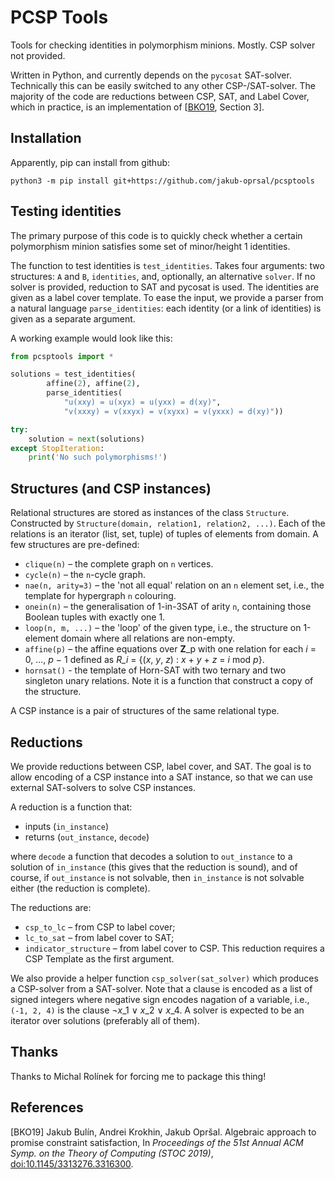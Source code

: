 # PCSP Tools

Tools for checking identities in polymorphism minions. Mostly. CSP solver not provided.

Written in Python, and currently depends on the `pycosat` SAT-solver. Technically this can be easily switched to any other CSP-/SAT-solver.
The majority of the code are reductions between CSP, SAT, and Label Cover, which in practice, is an implementation of \[[BKO19], Section 3\].


## Installation


Apparently, pip can install from github:

```
python3 -m pip install git+https://github.com/jakub-oprsal/pcsptools
```


## Testing identities

The primary purpose of this code is to quickly check whether a certain polymorphism minion satisfies some set of minor/height 1 identities.

The function to test identities is `test_identities`. Takes four arguments: two structures: `A` and `B`, `identities`, and, optionally, an alternative `solver`. If no solver is provided, reduction to SAT and pycosat is used.
The identities are given as a label cover template. To ease the input, we provide a parser from a natural language `parse_identities`: each identity (or a link of  identities) is given as a separate argument.

A working example would look like this:

```python
from pcsptools import *

solutions = test_identities(
        affine(2), affine(2),
        parse_identities(
            "u(xxy) = u(xyx) = u(yxx) = d(xy)",
            "v(xxxy) = v(xxyx) = v(xyxx) = v(yxxx) = d(xy)"))

try:
    solution = next(solutions)
except StopIteration:
    print('No such polymorphisms!')
```


## Structures (and CSP instances)

Relational structures are stored as instances of the class `Structure`. Constructed by `Structure(domain, relation1, relation2, ...)`. Each of the relations is an iterator (list, set, tuple) of tuples of elements from domain. A few structures are pre-defined:

- `clique(n)` – the complete graph on `n` vertices.
- `cycle(n)` – the `n`-cycle graph.
- `nae(n, arity=3)` – the 'not all equal' relation on an `n` element set, i.e., the template for hypergraph `n` colouring.
- `onein(n)` – the generalisation of 1-in-3SAT of arity `n`, containing those Boolean tuples with exactly one 1.
- `loop(n, m, ...)` – the 'loop' of the given type, i.e., the structure on 1-element domain where all relations are non-empty.
- `affine(p)` – the affine equations over **Z**\_p with one relation for each *i* = 0, ..., *p* − 1 defined as *R\_i* = {(*x*, *y*, *z*) : *x* + *y* + *z* = *i* mod *p*}.
- `hornsat()` - the template of Horn-SAT with two ternary and two singleton unary relations. Note it is a function that construct a copy of the structure.

A CSP instance is a pair of structures of the same relational type.


## Reductions

We provide reductions between CSP, label cover, and SAT. The goal is to allow encoding of a CSP instance into a SAT instance, so that we can use  external SAT-solvers to solve CSP instances.

A reduction is a function that:
 - inputs (`in_instance`)
 - returns (`out_instance`, `decode`)

where `decode` a function that decodes a solution to `out_instance` to a solution of `in_instance` (this gives that the reduction is sound), and of course, if `out_instance` is not solvable, then `in_instance` is not solvable either (the reduction is complete).

The reductions are:

- `csp_to_lc` – from CSP to label cover;
- `lc_to_sat` – from label cover to SAT;
- `indicator_structure` – from label cover to CSP. This reduction requires a CSP Template as the first argument.

We also provide a helper function `csp_solver(sat_solver)` which produces a CSP-solver from a SAT-solver. Note that a clause is encoded as a list of signed integers where negative sign encodes nagation of a variable, i.e., `(-1, 2, 4)` is the clause ¬*x*\_1 ∨ *x*\_2 ∨ *x*\_4. A solver is expected to be an iterator over solutions (preferably all of them).


## Thanks

Thanks to Michal Rolínek for forcing me to package this thing!


## References

\[BKO19\] Jakub Bulín, Andrei Krokhin, Jakub Opršal. Algebraic approach to promise constraint satisfaction, In *Proceedings of the 51st Annual ACM Symp. on the Theory of Computing (STOC 2019)*, [doi:10.1145/3313276.3316300](https://doi.org/10.1109/FOCS.2019.00076).

[BKO19]: https://doi.org/10.1109/FOCS.2019.00076
